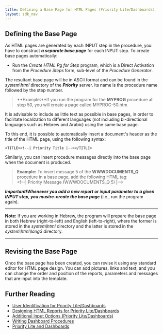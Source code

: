 ```yaml
---
title: Defining a Base Page for HTML Pages (Priority Lite/Dashboards)
layout: sdk_nav
---
```


## Defining the Base Page 

As HTML pages are generated by each INPUT step in the procedure, you
have to construct ***a separate base page*** for each INPUT step. To
create base pages automatically:

-   Run the *Create HTML Pg for Step* program, which is a Direct
    Activation from the *Procedure Steps* form, sub-level of the
    *Procedure Generator*.

The resultant base page will be in ASCII format and can be found in the
*system\\html* directory of the ***Priority*** server. Its name is the
procedure name followed by the step number.

> **Example:**If you run the program for the **MYPROG** procedure at
> step 50, you will create a page called MYPROG-50.htm.

It is advisable to include as little text as possible in base pages, in
order to facilitate localization to different languages (not including
bi-directional languages such as Hebrew and Arabic) using the same base
page.

To this end, it is possible to automatically insert a document\'s header
as the title of the HTML page, using the following syntax:

`<TITLE><!--| Priority Title |--></TITLE>`

Similarly, you can insert procedure messages directly into the base page
when the document is produced.

> **Example:** To insert message 5 of the **WWWDOCUMENTS_Q** procedure
> in a base page, add the following HTML tag:\
> \<!\--\| Priority Message (WWWDOCUMENTS_Q 5) \|\--\>

***Important!***Whenever you add a new report or input parameter to a
given INPUT step, you must***re-create the base page*** (i.e., run the
program again).

------------------------------------------------------------------------

**Note:** If you are working in Hebrew, the program will prepare the
base page in both Hebrew (right-to-left) and English (left-to-right),
where the former is stored in the *system\\html* directory and the
latter is stored in the *system\\html\\lang3* directory.

------------------------------------------------------------------------

## Revising the Base Page 

Once the base page has been created, you can revise it using any
standard editor for HTML page design. You can add pictures, links and
text, and you can change the order and position of the reports,
parameters and messages that are input into the template.

## Further Reading 

-   [User Identification for Priority
    Lite/Dashboards](User-Identification-for-Priority-Lite/Dashboards )
-   [Designing HTML Reports for Priority
    Lite/Dashboards](Designing-HTML-Reports-for-Priority-Lite/Dashboards )
-   [Additional Input Options (Priority
    Lite/Dashboards)](Additional-Input-Options-(Priority-Lite/Dashboards) )
-   [Writing Dashboard
    Procedures](Writing-Dashboard-Procedures )
-   [Priority Lite and
    Dashboards](Priority-Lite-and-Dashboards )
